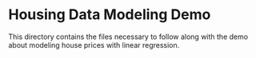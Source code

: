 # Housing Data Modeling Demo

This directory contains the files necessary to follow along with the demo about modeling house prices with linear regression.
